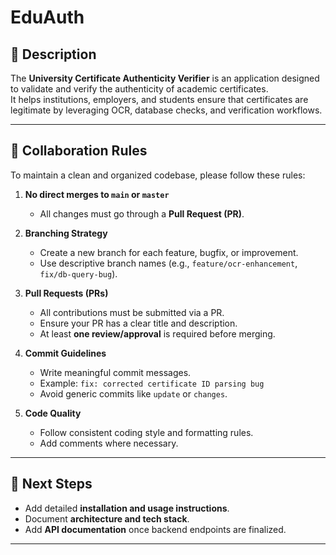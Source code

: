 # EduAuth
## 📌 Description
The **University Certificate Authenticity Verifier** is an application designed to validate and verify the authenticity of academic certificates.  
It helps institutions, employers, and students ensure that certificates are legitimate by leveraging OCR, database checks, and verification workflows.

---

## 🤝 Collaboration Rules
To maintain a clean and organized codebase, please follow these rules:

1. **No direct merges to `main` or `master`**  
   - All changes must go through a **Pull Request (PR)**.  

2. **Branching Strategy**  
   - Create a new branch for each feature, bugfix, or improvement.  
   - Use descriptive branch names (e.g., `feature/ocr-enhancement`, `fix/db-query-bug`).  

3. **Pull Requests (PRs)**  
   - All contributions must be submitted via a PR.  
   - Ensure your PR has a clear title and description.  
   - At least **one review/approval** is required before merging.  

4. **Commit Guidelines**  
   - Write meaningful commit messages.  
   - Example: `fix: corrected certificate ID parsing bug`  
   - Avoid generic commits like `update` or `changes`.  

5. **Code Quality**  
   - Follow consistent coding style and formatting rules.  
   - Add comments where necessary.  

---

## 🚀 Next Steps
- Add detailed **installation and usage instructions**.  
- Document **architecture and tech stack**.  
- Add **API documentation** once backend endpoints are finalized.  

---

